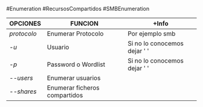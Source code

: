 #Enumeration #RecursosCompartidos #SMBEnumeration 

| OPCIONES    | FUNCION                       | +Info                        |
| ----------- | ----------------------------- | ---------------------------- |
| *protocolo* | Enumerar Protocolo            | Por ejemplo smb              |
| *-u*        | Usuario                       | Si no lo conocemos dejar ' ' |
| *-p*        | Password o Wordlist           | Si no lo conocemos dejar ' ' |
| *--users*   | Enumerar usuarios             |                              |
| *--shares*  | Enumerar ficheros compartidos |                              |

